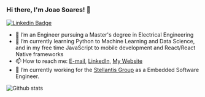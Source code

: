 ### Hi there, I'm Joao Soares! 👋

[![Linkedin Badge](https://img.shields.io/badge/-View&nbsp;profile&nbsp;on&nbsp;LinkedIn-blue?style=flat-square&logo=Linkedin&logoColor=white&link=https://www.linkedin.com/in/joaosfneto/)](https://www.linkedin.com/in/joaosfneto/)


- 👯 I’m an Engineer pursuing a Master's degree in Electrical Engineering
- 🌱 I’m currently learning Python to Machine Learning and Data Science, and in my free time JavaScript to mobile development and React/React Native frameworks
- 📫 How to reach me: [E-mail](mailto:joaosoares.fn@gmail.com), [LinkedIn](https://www.linkedin.com/in/joaosfneto/), [My Website](https://sites.google.com/view/joaosoares)
- 🔭 I’m currently working for the [Stellantis Group](https://www.stellantis.com/en) as a Embedded Software Engineer.


![Github stats](https://github-readme-stats.vercel.app/api?username=joaonetocz)





<!--
**joaonetocz/joaonetocz** is a ✨ _special_ ✨ repository because its `README.md` (this file) appears on your GitHub profile.

Here are some ideas to get you started:

- 🤔 I’m looking for help with ...
- 💬 Ask me about ...
- 😄 Pronouns: ...
- ⚡ Fun fact: ...
-->

